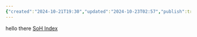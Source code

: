 ```yaml
---
{"created":"2024-10-21T19:30","updated":"2024-10-23T02:57","publish":true,"type":"index page","tags":["page","page/index"],"path":"index.md","permalink":"/index/","PassFrontmatter":true}
---
```


hello there
[SoH Index](SoH%20Index.md)